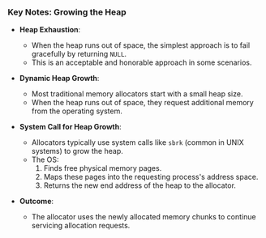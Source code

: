 ### Key Notes: Growing the Heap

- **Heap Exhaustion**:
    
    - When the heap runs out of space, the simplest approach is to fail gracefully by returning `NULL`.
    - This is an acceptable and honorable approach in some scenarios.
- **Dynamic Heap Growth**:
    
    - Most traditional memory allocators start with a small heap size.
    - When the heap runs out of space, they request additional memory from the operating system.
- **System Call for Heap Growth**:
    
    - Allocators typically use system calls like `sbrk` (common in UNIX systems) to grow the heap.
    - The OS:
        1. Finds free physical memory pages.
        2. Maps these pages into the requesting process's address space.
        3. Returns the new end address of the heap to the allocator.
- **Outcome**:
    
    - The allocator uses the newly allocated memory chunks to continue servicing allocation requests.
